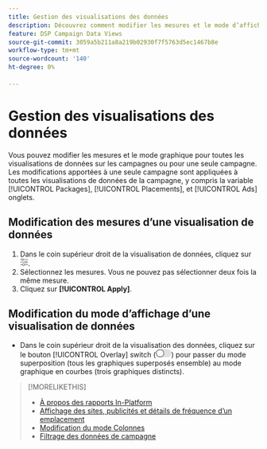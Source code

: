 ```yaml
---
title: Gestion des visualisations des données
description: Découvrez comment modifier les mesures et le mode d’affichage des visualisations de données.
feature: DSP Campaign Data Views
source-git-commit: 3059a5b211a8a219b02930f7f5763d5ec1467b8e
workflow-type: tm+mt
source-wordcount: '140'
ht-degree: 0%

---
```


# Gestion des visualisations des données

Vous pouvez modifier les mesures et le mode graphique pour toutes les visualisations de données sur les campagnes ou pour une seule campagne. Les modifications apportées à une seule campagne sont appliquées à toutes les visualisations de données de la campagne, y compris la variable [!UICONTROL Packages], [!UICONTROL Placements], et [!UICONTROL Ads] onglets.

## Modification des mesures d’une visualisation de données

1. Dans le coin supérieur droit de la visualisation de données, cliquez sur ![Paramètres](/help/dsp/assets/settings-chart.png).
1. Sélectionnez les mesures.
Vous ne pouvez pas sélectionner deux fois la même mesure.
1. Cliquez sur **[!UICONTROL Apply]**.

## Modification du mode d’affichage d’une visualisation de données

* Dans le coin supérieur droit de la visualisation des données, cliquez sur le bouton [!UICONTROL Overlay] switch (![Interrupteur de recouvrement](/help/dsp/assets/overlay.png)) pour passer du mode superposition (tous les graphiques superposés ensemble) au mode graphique en courbes (trois graphiques distincts).

>[!MORELIKETHIS]
>
>* [À propos des rapports In-Platform](campaign-reports-about.md)
>* [Affichage des sites, publicités et détails de fréquence d’un emplacement](placement-details-view.md)
>* [Modification du mode Colonnes](column-view-change.md)
>* [Filtrage des données de campagne](campaign-data-filter.md)

